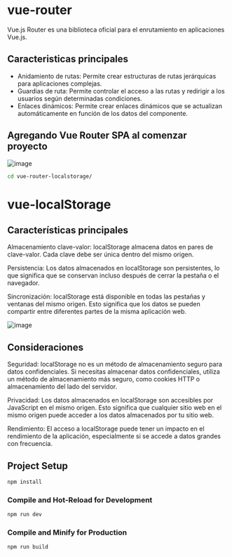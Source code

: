 # vue-router

Vue.js Router es una biblioteca oficial para el enrutamiento en aplicaciones Vue.js. 

## Caracteristicas principales

* Anidamiento de rutas: Permite crear estructuras de rutas jerárquicas para aplicaciones complejas.
* Guardias de ruta: Permite controlar el acceso a las rutas y redirigir a los usuarios según determinadas condiciones.
* Enlaces dinámicos: Permite crear enlaces dinámicos que se actualizan automáticamente en función de los datos del componente.

## Agregando Vue Router SPA al comenzar proyecto

![image](https://github.com/fredinfu/vue-router-localstorage/assets/23424560/d9f5af46-45ed-46ef-9276-cb49d9f3d565)

```sh
cd vue-router-localstorage/
```
# vue-localStorage

## Características principales

Almacenamiento clave-valor: localStorage almacena datos en pares de clave-valor. Cada clave debe ser única dentro del mismo origen.

Persistencia: Los datos almacenados en localStorage son persistentes, lo que significa que se conservan incluso después de cerrar la pestaña o el navegador.

Sincronización: localStorage está disponible en todas las pestañas y ventanas del mismo origen. Esto significa que los datos se pueden compartir entre diferentes partes de la misma aplicación web.

![image](https://github.com/fredinfu/vue-router-localstorage/assets/23424560/c844497b-493c-4423-ba1f-aec3a4c3ad52)

## Consideraciones
Seguridad: localStorage no es un método de almacenamiento seguro para datos confidenciales. Si necesitas almacenar datos confidenciales, utiliza un método de almacenamiento más seguro, como cookies HTTP o almacenamiento del lado del servidor.

Privacidad: Los datos almacenados en localStorage son accesibles por JavaScript en el mismo origen. Esto significa que cualquier sitio web en el mismo origen puede acceder a los datos almacenados por tu sitio web.

Rendimiento: El acceso a localStorage puede tener un impacto en el rendimiento de la aplicación, especialmente si se accede a datos grandes con frecuencia.


## Project Setup

```sh
npm install
```

### Compile and Hot-Reload for Development

```sh
npm run dev
```

### Compile and Minify for Production

```sh
npm run build
```
